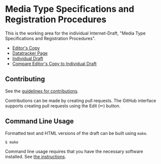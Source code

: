 # Media Type Specifications and Registration Procedures

This is the working area for the individual Internet-Draft, "Media Type Specifications and Registration Procedures".

* [Editor's Copy](https://ietf-wg-mediaman.github.io/6838bis/#go.draft-ietf-mediaman-6838bis.html)
* [Datatracker Page](https://datatracker.ietf.org/doc/draft-ietf-mediaman-6838bis)
* [Individual Draft](https://datatracker.ietf.org/doc/html/draft-ietf-mediaman-6838bis)
* [Compare Editor's Copy to Individual Draft](https://ietf-wg-mediaman.github.io/6838bis/#go.draft-ietf-mediaman-6838bis.diff)


## Contributing

See the
[guidelines for contributions](https://github.com/ietf-wg-mediaman/6838bis/blob/main/CONTRIBUTING.md).

Contributions can be made by creating pull requests.
The GitHub interface supports creating pull requests using the Edit (✏) button.


## Command Line Usage

Formatted text and HTML versions of the draft can be built using `make`.

```sh
$ make
```

Command line usage requires that you have the necessary software installed.  See
[the instructions](https://github.com/martinthomson/i-d-template/blob/main/doc/SETUP.md).

